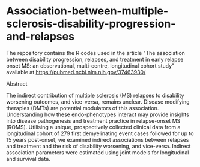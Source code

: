 # Association-between-multiple-sclerosis-disability-progression-and-relapses
The repository contains the R codes used in the article "The association between disability progression, relapses, and treatment in early relapse onset MS: an observational, multi-centre, longitudinal cohort study" available at https://pubmed.ncbi.nlm.nih.gov/37463930/

Abstract 

The indirect contribution of multiple sclerosis (MS) relapses to disability worsening outcomes, and vice-versa, remains unclear. Disease modifying therapies (DMTs) are potential modulators of this association. Understanding how these endo-phenotypes interact may provide insights into disease pathogenesis and treatment practice in relapse-onset MS (ROMS). Utilising a unique, prospectively collected clinical data from a longitudinal cohort of 279 first demyelinating event cases followed for up to 15 years post-onset, we examined indirect associations between relapses and treatment and the risk of disability worsening, and vice-versa. Indirect association parameters were estimated using joint models for longitudinal and survival data. 
